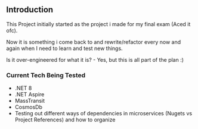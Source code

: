## Introduction

This Project initially started as the project i made for my final exam (Aced it ofc).

Now it is something i come back to and rewrite/refactor every now and again when I need to learn and test new things. 

Is it over-engineered for what it is? - Yes, but this is all part of the plan :)

### Current Tech Being Tested

* .NET 8
* .NET Aspire
* MassTransit
* CosmosDb
* Testing out different ways of dependencies in microservices (Nugets vs Project References) and how to organize
